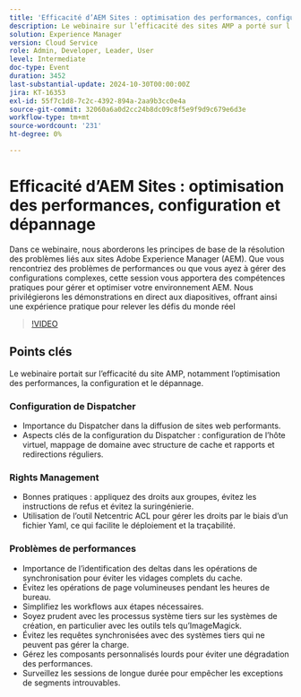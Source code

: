 ```yaml
---
title: 'Efficacité d’AEM Sites : optimisation des performances, configuration et dépannage'
description: Le webinaire sur l’efficacité des sites AMP a porté sur l’optimisation des performances, la configuration du Dispatcher, les bonnes pratiques de gestion des droits et les stratégies permettant de résoudre les problèmes de performances.
solution: Experience Manager
version: Cloud Service
role: Admin, Developer, Leader, User
level: Intermediate
doc-type: Event
duration: 3452
last-substantial-update: 2024-10-30T00:00:00Z
jira: KT-16353
exl-id: 55f7c1d8-7c2c-4392-894a-2aa9b3cc0e4a
source-git-commit: 32060a6a0d2cc24b8dc09c8f5e9f9d9c679e6d3e
workflow-type: tm+mt
source-wordcount: '231'
ht-degree: 0%

---
```


# Efficacité d’AEM Sites : optimisation des performances, configuration et dépannage

Dans ce webinaire, nous aborderons les principes de base de la résolution des problèmes liés aux sites Adobe Experience Manager (AEM). Que vous rencontriez des problèmes de performances ou que vous ayez à gérer des configurations complexes, cette session vous apportera des compétences pratiques pour gérer et optimiser votre environnement AEM. Nous privilégierons les démonstrations en direct aux diapositives, offrant ainsi une expérience pratique pour relever les défis du monde réel&#x200B;

>[!VIDEO](https://video.tv.adobe.com/v/3435114/?learn=on)

## Points clés

Le webinaire portait sur l’efficacité du site AMP, notamment l’optimisation des performances, la configuration et le dépannage.

### Configuration de Dispatcher

* Importance du Dispatcher dans la diffusion de sites web performants.
* Aspects clés de la configuration du Dispatcher : configuration de l’hôte virtuel, mappage de domaine avec structure de cache et rapports et redirections réguliers.

### Rights Management

* Bonnes pratiques : appliquez des droits aux groupes, évitez les instructions de refus et évitez la suringénierie.
* Utilisation de l’outil Netcentric ACL pour gérer les droits par le biais d’un fichier Yaml, ce qui facilite le déploiement et la traçabilité.

### Problèmes de performances

* Importance de l’identification des deltas dans les opérations de synchronisation pour éviter les vidages complets du cache.
* Évitez les opérations de page volumineuses pendant les heures de bureau.
* Simplifiez les workflows aux étapes nécessaires.
* Soyez prudent avec les processus système tiers sur les systèmes de création, en particulier avec les outils tels qu’ImageMagick.
* Évitez les requêtes synchronisées avec des systèmes tiers qui ne peuvent pas gérer la charge.
* Gérez les composants personnalisés lourds pour éviter une dégradation des performances.
* Surveillez les sessions de longue durée pour empêcher les exceptions de segments introuvables.
